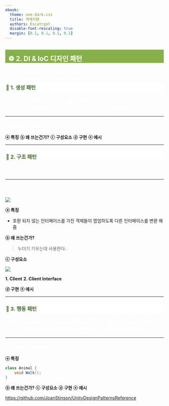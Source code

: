 ```yaml
---
ebook:
  theme: one-dark.css
  title: 객체지향
  authors: Escatrgot
  disable-font-rescaling: true
  margin: [0.1, 0.1, 0.1, 0.1]
---
```

<style>
    h3.quest { font-weight: bold; border: 3px solid; color: #A0F !important;}
    .quest { font-weight: bold; color: #A0F !important;}

    h2 { border-top: 12px solid #86B049; border-left: 5px solid #86B049; border-right: 5px solid #86B049; background-color: #86B049; color: #FFF !important; font-weight: bold;}

    h3 { border-top: 3px solid #FFF; border: 2px solid #FFF; background-color: #FFF; color: #476930 !important;}

    h4 { font-weight: bold; color: #FFF !important; }
</style>


## &nbsp;♽ 2. DI & IoC 디자인 패턴

#### DI & IoC Container을 이해하기 위한 디자인 패턴만 명시한다.

### 📄 1. 생성 패턴

<div align="center">
  <h4> 생성과 참조과정을 캡슐화 하여 객체가 생성되거나 변경되도 <br>
  시스템에 영향을 크게 받지 않도록 프로그램의 유연성을 더해주는 패턴</h4>
</div>

---

#### 1). Factory Method

**ⓐ 특징**
**ⓑ 왜 쓰는건가?**
**ⓒ 구성요소**
**ⓓ 구현**
**ⓔ 예시**

---

### 📄 2. 구조 패턴

<div align="center">
  <h4>클래스나 객체를 조합하여 더 큰구조로 만드는 패턴 </h4>
</div>

---

#### 1). Adapter
![](2023-04-19-13-23-27.png)

**ⓐ 특징**
* 호환 되지 않는 인터페이스를 가진 객체들이 엽업하도록 다른 인터페이스를 변환 해줌

**ⓑ 왜 쓰는건가?**
> 누더기 기우는데 사용한다..

**ⓒ 구성요소**

![](2023-04-19-13-29-56.png)

**1. Client**
**2. Client Interface**

**ⓓ 구현**
**ⓔ 예시**

---

### 📄 3. 행동 패턴

<h4 align="center">
클래스와 객체간 서로 상호작용하는 방법이나 책임 분배 방법을 정의
하나의 객체로 수행할 수 없는작업을 여러 객체로 분해하면서 결합도를 낮출수 있음
</h4>

---

#### 1). Template Method


**ⓐ 특징**
```cs
class Animal {
    void Walk();
}
```

**ⓑ 왜 쓰는건가?**
**ⓒ 구성요소**
**ⓓ 구현**
**ⓔ 예시**

https://github.com/JoanStinson/UnityDesignPatternsReference